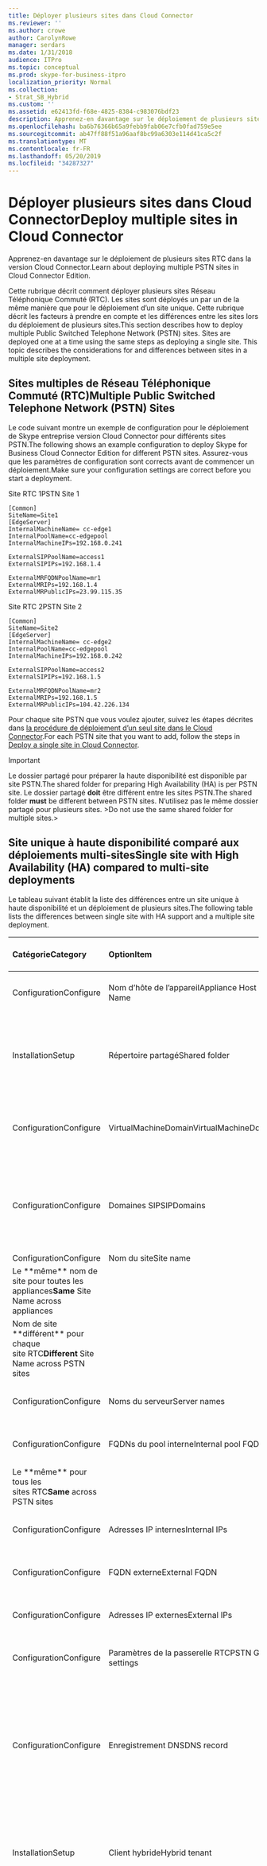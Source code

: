 ```yaml
---
title: Déployer plusieurs sites dans Cloud Connector
ms.reviewer: ''
ms.author: crowe
author: CarolynRowe
manager: serdars
ms.date: 1/31/2018
audience: ITPro
ms.topic: conceptual
ms.prod: skype-for-business-itpro
localization_priority: Normal
ms.collection:
- Strat_SB_Hybrid
ms.custom: ''
ms.assetid: e62413fd-f68e-4825-8384-c983076bdf23
description: Apprenez-en davantage sur le déploiement de plusieurs sites RTC dans la version Cloud Connector.
ms.openlocfilehash: ba6b76366b65a9febb9fab06e7cfb0fad759e5ee
ms.sourcegitcommit: ab47ff88f51a96aaf8bc99a6303e114d41ca5c2f
ms.translationtype: MT
ms.contentlocale: fr-FR
ms.lasthandoff: 05/20/2019
ms.locfileid: "34287327"
---
```

# <a name="deploy-multiple-sites-in-cloud-connector"></a><span data-ttu-id="8a00c-103">Déployer plusieurs sites dans Cloud Connector</span><span class="sxs-lookup"><span data-stu-id="8a00c-103">Deploy multiple sites in Cloud Connector</span></span>
 
<span data-ttu-id="8a00c-104">Apprenez-en davantage sur le déploiement de plusieurs sites RTC dans la version Cloud Connector.</span><span class="sxs-lookup"><span data-stu-id="8a00c-104">Learn about deploying multiple PSTN sites in Cloud Connector Edition.</span></span>
  
<span data-ttu-id="8a00c-p101">Cette rubrique décrit comment déployer plusieurs sites Réseau Téléphonique Commuté (RTC). Les sites sont déployés un par un de la même manière que pour le déploiement d’un site unique. Cette rubrique décrit les facteurs à prendre en compte et les différences entre les sites lors du déploiement de plusieurs sites.</span><span class="sxs-lookup"><span data-stu-id="8a00c-p101">This section describes how to deploy multiple Public Switched Telephone Network (PSTN) sites. Sites are deployed one at a time using the same steps as deploying a single site. This topic describes the considerations for and differences between sites in a multiple site deployment.</span></span> 
  
## <a name="multiple-public-switched-telephone-network-pstn-sites"></a><span data-ttu-id="8a00c-108">Sites multiples de Réseau Téléphonique Commuté (RTC)</span><span class="sxs-lookup"><span data-stu-id="8a00c-108">Multiple Public Switched Telephone Network (PSTN) Sites</span></span>

<span data-ttu-id="8a00c-109">Le code suivant montre un exemple de configuration pour le déploiement de Skype entreprise version Cloud Connector pour différents sites PSTN.</span><span class="sxs-lookup"><span data-stu-id="8a00c-109">The following shows an example configuration to deploy Skype for Business Cloud Connector Edition for different PSTN sites.</span></span> <span data-ttu-id="8a00c-110">Assurez-vous que les paramètres de configuration sont corrects avant de commencer un déploiement.</span><span class="sxs-lookup"><span data-stu-id="8a00c-110">Make sure your configuration settings are correct before you start a deployment.</span></span>
  
<span data-ttu-id="8a00c-111">Site RTC 1</span><span class="sxs-lookup"><span data-stu-id="8a00c-111">PSTN Site 1</span></span>
  
```
[Common]
SiteName=Site1
[EdgeServer]
InternalMachineName= cc-edge1
InternalPoolName=cc-edgepool
InternalMachineIPs=192.168.0.241

ExternalSIPPoolName=access1
ExternalSIPIPs=192.168.1.4

ExternalMRFQDNPoolName=mr1
ExternalMRIPs=192.168.1.4
ExternalMRPublicIPs=23.99.115.35
```

<span data-ttu-id="8a00c-112">Site RTC 2</span><span class="sxs-lookup"><span data-stu-id="8a00c-112">PSTN Site 2</span></span>
  
```
[Common]
SiteName=Site2
[EdgeServer]
InternalMachineName= cc-edge2
InternalPoolName=cc-edgepool
InternalMachineIPs=192.168.0.242

ExternalSIPPoolName=access2
ExternalSIPIPs=192.168.1.5

ExternalMRFQDNPoolName=mr2
ExternalMRIPs=192.168.1.5
ExternalMRPublicIPs=104.42.226.134
```

<span data-ttu-id="8a00c-113">Pour chaque site PSTN que vous voulez ajouter, suivez les étapes décrites dans [la procédure de déploiement d’un seul site dans le Cloud Connector](deploy-a-single-site-in-cloud-connector.md).</span><span class="sxs-lookup"><span data-stu-id="8a00c-113">For each PSTN site that you want to add, follow the steps in [Deploy a single site in Cloud Connector](deploy-a-single-site-in-cloud-connector.md).</span></span>
  
> [!IMPORTANT]
> <span data-ttu-id="8a00c-114">Le dossier partagé pour préparer la haute disponibilité est disponible par site PSTN.</span><span class="sxs-lookup"><span data-stu-id="8a00c-114">The shared folder for preparing High Availability (HA) is per PSTN site.</span></span> <span data-ttu-id="8a00c-115">Le dossier partagé **doit** être différent entre les sites PSTN.</span><span class="sxs-lookup"><span data-stu-id="8a00c-115">The shared folder **must** be different between PSTN sites.</span></span> <span data-ttu-id="8a00c-116">N’utilisez pas le même dossier partagé pour plusieurs sites. ></span><span class="sxs-lookup"><span data-stu-id="8a00c-116">Do not use the same shared folder for multiple sites.></span></span> 
  
## <a name="single-site-with-high-availability-ha-compared-to-multi-site-deployments"></a><span data-ttu-id="8a00c-117">Site unique à haute disponibilité comparé aux déploiements multi-sites</span><span class="sxs-lookup"><span data-stu-id="8a00c-117">Single site with High Availability (HA) compared to multi-site deployments</span></span>
<span data-ttu-id="8a00c-118"><a name="BKMK_SingleSitecomparedtomulti-site"> </a></span><span class="sxs-lookup"><span data-stu-id="8a00c-118"></span></span>

<span data-ttu-id="8a00c-119">Le tableau suivant établit la liste des différences entre un site unique à haute disponibilité et un déploiement de plusieurs sites.</span><span class="sxs-lookup"><span data-stu-id="8a00c-119">The following table lists the differences between single site with HA support and a multiple site deployment.</span></span>
  
|<span data-ttu-id="8a00c-120">**Catégorie**</span><span class="sxs-lookup"><span data-stu-id="8a00c-120">**Category**</span></span>|<span data-ttu-id="8a00c-121">**Option**</span><span class="sxs-lookup"><span data-stu-id="8a00c-121">**Item**</span></span>|<span data-ttu-id="8a00c-122">**Site unique à haute disponibilité**</span><span class="sxs-lookup"><span data-stu-id="8a00c-122">**Single-Site with HA**</span></span>|<span data-ttu-id="8a00c-123">**Plusieurs sites**</span><span class="sxs-lookup"><span data-stu-id="8a00c-123">**Multi-Site**</span></span>|
|:-----|:-----|:-----|:-----|
|<span data-ttu-id="8a00c-124">Configuration</span><span class="sxs-lookup"><span data-stu-id="8a00c-124">Configure</span></span>  <br/> |<span data-ttu-id="8a00c-125">Nom d’hôte de l’appareil</span><span class="sxs-lookup"><span data-stu-id="8a00c-125">Appliance Host Name</span></span> <br/> |<span data-ttu-id="8a00c-126">**Différent** pour chaque appliance</span><span class="sxs-lookup"><span data-stu-id="8a00c-126">**Different** across appliances</span></span> <br/> |<span data-ttu-id="8a00c-127">**Différent** pour chaque site RTC</span><span class="sxs-lookup"><span data-stu-id="8a00c-127">**Different** across PSTN sites</span></span> <br/> |
|<span data-ttu-id="8a00c-128">Installation</span><span class="sxs-lookup"><span data-stu-id="8a00c-128">Setup</span></span>  <br/> |<span data-ttu-id="8a00c-129">Répertoire partagé</span><span class="sxs-lookup"><span data-stu-id="8a00c-129">Shared folder</span></span>  <br/> |<span data-ttu-id="8a00c-130">Nécessite le **même** dossier partagé sur plusieurs appareils</span><span class="sxs-lookup"><span data-stu-id="8a00c-130">Requires the **same** shared folder across appliances</span></span> <br/> |<span data-ttu-id="8a00c-131">Nécessite un répertoire partagé **différent** pour toutes les appliances</span><span class="sxs-lookup"><span data-stu-id="8a00c-131">Requires a **different** shared folder across appliances</span></span> <br/> |
|<span data-ttu-id="8a00c-132">Configuration</span><span class="sxs-lookup"><span data-stu-id="8a00c-132">Configure</span></span>  <br/> |<span data-ttu-id="8a00c-133">VirtualMachineDomain</span><span class="sxs-lookup"><span data-stu-id="8a00c-133">VirtualMachineDomain</span></span>  <br/> |<span data-ttu-id="8a00c-134">Nécessite le **même** domaine pour toutes les appliances</span><span class="sxs-lookup"><span data-stu-id="8a00c-134">Requires the **same** domain across appliances</span></span> <br/> |<span data-ttu-id="8a00c-135">Nécessite le **même** domaine pour tous les sites RTC</span><span class="sxs-lookup"><span data-stu-id="8a00c-135">Requires the **same** domain across PSTN sites</span></span> <br/> |
|<span data-ttu-id="8a00c-136">Configuration</span><span class="sxs-lookup"><span data-stu-id="8a00c-136">Configure</span></span>  <br/> |<span data-ttu-id="8a00c-137">Domaines SIP</span><span class="sxs-lookup"><span data-stu-id="8a00c-137">SIPDomains</span></span>  <br/> |<span data-ttu-id="8a00c-138">Les noms de domaine et la commande doivent être **identiques** sur les appareils</span><span class="sxs-lookup"><span data-stu-id="8a00c-138">Domain names and order should be the **same** across appliances</span></span> <br/> |<span data-ttu-id="8a00c-139">Les noms de domaine et la commande doivent être **identiques** sur les sites RTC</span><span class="sxs-lookup"><span data-stu-id="8a00c-139">Domain names and order should be the **same** across PSTN sites</span></span> <br/> |
|<span data-ttu-id="8a00c-140">Configuration</span><span class="sxs-lookup"><span data-stu-id="8a00c-140">Configure</span></span>  <br/> |<span data-ttu-id="8a00c-141">Nom du site</span><span class="sxs-lookup"><span data-stu-id="8a00c-141">Site name</span></span>  <br/> |<span data-ttu-id="8a00c-142">
            Le \*\*même\*\* nom de site pour toutes les appliances</span><span class="sxs-lookup"><span data-stu-id="8a00c-142">**Same** Site Name across appliances</span></span> <br/> |<span data-ttu-id="8a00c-143">
            Nom de site \*\*différent\*\* pour chaque site RTC</span><span class="sxs-lookup"><span data-stu-id="8a00c-143">**Different** Site Name across PSTN sites</span></span> <br/> |
|<span data-ttu-id="8a00c-144">Configuration</span><span class="sxs-lookup"><span data-stu-id="8a00c-144">Configure</span></span>  <br/> |<span data-ttu-id="8a00c-145">Noms du serveur</span><span class="sxs-lookup"><span data-stu-id="8a00c-145">Server names</span></span>  <br/> |<span data-ttu-id="8a00c-146">**Différent** pour chaque appliance</span><span class="sxs-lookup"><span data-stu-id="8a00c-146">**Different** across appliances</span></span> <br/> |<span data-ttu-id="8a00c-147">**Différent** pour chaque site RTC</span><span class="sxs-lookup"><span data-stu-id="8a00c-147">**Different** across PSTN sites</span></span> <br/> |
|<span data-ttu-id="8a00c-148">Configuration</span><span class="sxs-lookup"><span data-stu-id="8a00c-148">Configure</span></span>  <br/> |<span data-ttu-id="8a00c-149">FQDNs du pool interne</span><span class="sxs-lookup"><span data-stu-id="8a00c-149">Internal pool FQDNs</span></span>  <br/> |<span data-ttu-id="8a00c-150">**Identique** pour chaque appliance</span><span class="sxs-lookup"><span data-stu-id="8a00c-150">**Same** across appliances</span></span> <br/> |<span data-ttu-id="8a00c-151">
            Le \*\*même\*\* pour tous les sites RTC</span><span class="sxs-lookup"><span data-stu-id="8a00c-151">**Same** across PSTN sites</span></span> <br/> |
|<span data-ttu-id="8a00c-152">Configuration</span><span class="sxs-lookup"><span data-stu-id="8a00c-152">Configure</span></span>  <br/> |<span data-ttu-id="8a00c-153">Adresses IP internes</span><span class="sxs-lookup"><span data-stu-id="8a00c-153">Internal IPs</span></span>  <br/> |<span data-ttu-id="8a00c-154">**Différent** pour chaque appliance</span><span class="sxs-lookup"><span data-stu-id="8a00c-154">**Different** across appliances</span></span> <br/> |<span data-ttu-id="8a00c-155">**Différent** pour chaque site RTC</span><span class="sxs-lookup"><span data-stu-id="8a00c-155">**Different** across PSTN sites</span></span> <br/> |
|<span data-ttu-id="8a00c-156">Configuration</span><span class="sxs-lookup"><span data-stu-id="8a00c-156">Configure</span></span>  <br/> |<span data-ttu-id="8a00c-157">FQDN externe</span><span class="sxs-lookup"><span data-stu-id="8a00c-157">External FQDN</span></span>  <br/> |<span data-ttu-id="8a00c-158">**Identique** pour chaque appliance</span><span class="sxs-lookup"><span data-stu-id="8a00c-158">**Same** across appliances</span></span> <br/> |<span data-ttu-id="8a00c-159">**Différent** pour chaque site RTC</span><span class="sxs-lookup"><span data-stu-id="8a00c-159">**Different** across PSTN sites</span></span> <br/> |
|<span data-ttu-id="8a00c-160">Configuration</span><span class="sxs-lookup"><span data-stu-id="8a00c-160">Configure</span></span>  <br/> |<span data-ttu-id="8a00c-161">Adresses IP externes</span><span class="sxs-lookup"><span data-stu-id="8a00c-161">External IPs</span></span>  <br/> |<span data-ttu-id="8a00c-162">**Différent** pour chaque appliance</span><span class="sxs-lookup"><span data-stu-id="8a00c-162">**Different** across appliances</span></span> <br/> |<span data-ttu-id="8a00c-163">**Différent** pour chaque site RTC</span><span class="sxs-lookup"><span data-stu-id="8a00c-163">**Different** across PSTN sites</span></span> <br/> |
|<span data-ttu-id="8a00c-164">Configuration</span><span class="sxs-lookup"><span data-stu-id="8a00c-164">Configure</span></span>  <br/> |<span data-ttu-id="8a00c-165">Paramètres de la passerelle RTC</span><span class="sxs-lookup"><span data-stu-id="8a00c-165">PSTN GW settings</span></span>  <br/> |<span data-ttu-id="8a00c-166">**Identique** pour chaque appliance</span><span class="sxs-lookup"><span data-stu-id="8a00c-166">**Same** across appliances</span></span> <br/> |<span data-ttu-id="8a00c-167">**Différent** pour chaque site RTC</span><span class="sxs-lookup"><span data-stu-id="8a00c-167">**Different** across PSTN sites</span></span> <br/> |
|<span data-ttu-id="8a00c-168">Configuration</span><span class="sxs-lookup"><span data-stu-id="8a00c-168">Configure</span></span>  <br/> |<span data-ttu-id="8a00c-169">Enregistrement DNS</span><span class="sxs-lookup"><span data-stu-id="8a00c-169">DNS record</span></span>  <br/> |<span data-ttu-id="8a00c-170">Ajouter des enregistrements avec les **mêmes** noms de domaine complets d’accès externe et **différentes** adresses IP</span><span class="sxs-lookup"><span data-stu-id="8a00c-170">Add records with the **same** External Access FQDNs and **different** IP addresses</span></span> <br/> |<span data-ttu-id="8a00c-171">Ajout d’enregistrements avec des FQDN d'accès externe **différents** et des adresses IP **différentes**</span><span class="sxs-lookup"><span data-stu-id="8a00c-171">Add records with **different** External Access FQDNs and **different** IP addresses</span></span> <br/> |
|<span data-ttu-id="8a00c-172">Installation</span><span class="sxs-lookup"><span data-stu-id="8a00c-172">Setup</span></span>  <br/> |<span data-ttu-id="8a00c-173">Client hybride</span><span class="sxs-lookup"><span data-stu-id="8a00c-173">Hybrid tenant</span></span>  <br/> |<span data-ttu-id="8a00c-174">Site RTC hybride défini</span><span class="sxs-lookup"><span data-stu-id="8a00c-174">Set HybridPSTNSite</span></span>  <br/> <span data-ttu-id="8a00c-175">Destination de secours des pairs définie</span><span class="sxs-lookup"><span data-stu-id="8a00c-175">Set PeerDestination for fallback</span></span>  <br/> |<span data-ttu-id="8a00c-176">Site RTC hybride défini</span><span class="sxs-lookup"><span data-stu-id="8a00c-176">Set HybridPSTNSite</span></span>  <br/> <span data-ttu-id="8a00c-177">Destination de secours des pairs définie</span><span class="sxs-lookup"><span data-stu-id="8a00c-177">Set PeerDestination for fallback</span></span>  <br/> |
|<span data-ttu-id="8a00c-178">Installation</span><span class="sxs-lookup"><span data-stu-id="8a00c-178">Setup</span></span>  <br/> |<span data-ttu-id="8a00c-179">Passerelle</span><span class="sxs-lookup"><span data-stu-id="8a00c-179">Gateway</span></span>  <br/> |<span data-ttu-id="8a00c-180">Mappage dans ce site de passerelle MS **M : N**</span><span class="sxs-lookup"><span data-stu-id="8a00c-180">MS GW **M:N** mapping in this site</span></span> <br/> |<span data-ttu-id="8a00c-181">La ou les passerelle(s) RTC de chaque site RTC devrai(en)t uniquement être connectée(s) au(x) serveur(s) de médiation dans le même site</span><span class="sxs-lookup"><span data-stu-id="8a00c-181">PSTN gateway(s) in each PSTN site should only connect to the Mediation Server(s) in the same site</span></span>  <br/> |
|<span data-ttu-id="8a00c-182">Installation</span><span class="sxs-lookup"><span data-stu-id="8a00c-182">Setup</span></span>  <br/> |<span data-ttu-id="8a00c-183">Utilisateur</span><span class="sxs-lookup"><span data-stu-id="8a00c-183">User</span></span>  <br/> |<span data-ttu-id="8a00c-184">Paramètres RTC utilisateur défini</span><span class="sxs-lookup"><span data-stu-id="8a00c-184">Set UserPSTNSettings</span></span>  <br/> |<span data-ttu-id="8a00c-185">Paramètres RTC utilisateur défini</span><span class="sxs-lookup"><span data-stu-id="8a00c-185">Set UserPSTNSettings</span></span>  <br/> |
   

